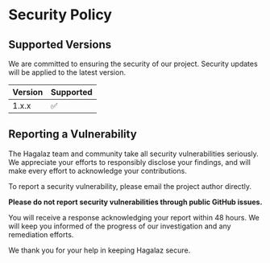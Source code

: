 # Security Policy

## Supported Versions

We are committed to ensuring the security of our project. Security updates will be applied to the latest version.

| Version | Supported          |
| ------- | ------------------ |
| 1.x.x   | :white_check_mark: |

## Reporting a Vulnerability

The Hagalaz team and community take all security vulnerabilities seriously. We appreciate your efforts to responsibly disclose your findings, and will make every effort to acknowledge your contributions.

To report a security vulnerability, please email the project author directly.

**Please do not report security vulnerabilities through public GitHub issues.**

You will receive a response acknowledging your report within 48 hours. We will keep you informed of the progress of our investigation and any remediation efforts.

We thank you for your help in keeping Hagalaz secure.
